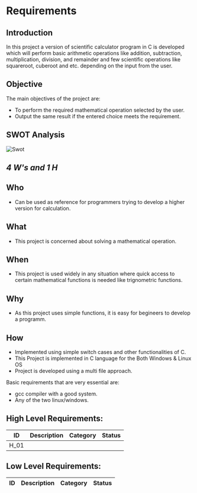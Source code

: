 # Requirements
## Introduction
In this project a version of scientific calculator program in C is developed which will perform basic arithmetic operations like addition, subtraction, multiplication, division, and remainder  and few scientific operations like squareroot, cuberoot and etc. depending on the input from the user.

## Objective
The main objectives of the project are:
* To perform the required mathematical operation selected by the user.
* Output the same result if the entered choice meets the requirement.

## SWOT Analysis
![Swot](https://github.com/Shwetha-H/Stepin-Scientific-Calculator/blob/8511ab0ba9f79ff5e8ee53e530a3291c61a40eb9/5.%20Images/Swot.jpg)

## ***4 W's and 1 H***
## Who
- Can be used as reference for programmers trying to develop a  higher version for calculation.
## What
- This project is concerned about solving a mathematical operation.
## When 
- This project is used widely in any situation where quick access to certain mathematical functions is needed like trignometric functions.
## Why
- As this project uses simple functions, it is easy for begineers to develop a programm.
## How
- Implemented using simple switch cases and other functionalities of C.
- This Project is implemented in C language for the Both Windows & Linux OS
- Project is developed using a multi file approach.


Basic requirements that are very essential are:
* gcc compiler with a good system.
* Any of the two linux/windows.

## High Level Requirements:
|ID|Description|Category|Status|
|-------|-------|-------|-------|
|H_01|


## Low Level Requirements:
|ID|Description|Category|Status|
|-------|-------|-------|-------|






  

